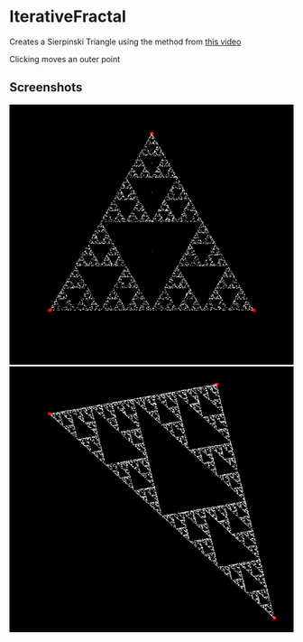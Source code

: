 # IterativeFractal

Creates a Sierpinski Triangle using the method from [this video](https://youtu.be/kbKtFN71Lfs)

Clicking moves an outer point

## Screenshots
![screenshot 1](screenshots/screenshot1.PNG?raw=true)
![screenshot 2](screenshots/screenshot2.PNG?raw=true)
